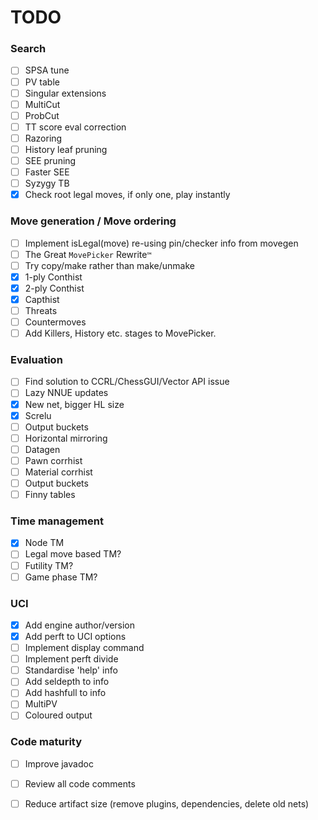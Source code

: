 # TODO

### Search

- [ ] SPSA tune
- [ ] PV table
- [ ] Singular extensions
- [ ] MultiCut
- [ ] ProbCut
- [ ] TT score eval correction
- [ ] Razoring
- [ ] History leaf pruning
- [ ] SEE pruning
- [ ] Faster SEE
- [ ] Syzygy TB
- [x] Check root legal moves, if only one, play instantly

### Move generation / Move ordering

- [ ] Implement isLegal(move) re-using pin/checker info from movegen
- [ ] The Great `MovePicker` Rewrite`™`
- [ ] Try copy/make rather than make/unmake
- [x] 1-ply Conthist
- [x] 2-ply Conthist
- [x] Capthist
- [ ] Threats
- [ ] Countermoves
- [ ] Add Killers, History etc. stages to MovePicker.

### Evaluation

- [ ] Find solution to CCRL/ChessGUI/Vector API issue
- [ ] Lazy NNUE updates
- [x] New net, bigger HL size
- [x] Screlu
- [ ] Output buckets
- [ ] Horizontal mirroring
- [ ] Datagen
- [ ] Pawn corrhist
- [ ] Material corrhist
- [ ] Output buckets
- [ ] Finny tables

### Time management

- [x] Node TM
- [ ] Legal move based TM?
- [ ] Futility TM?
- [ ] Game phase TM?

### UCI

- [x] Add engine author/version
- [x] Add perft to UCI options
- [ ] Implement display command
- [ ] Implement perft divide
- [ ] Standardise 'help' info
- [ ] Add seldepth to info
- [ ] Add hashfull to info
- [ ] MultiPV
- [ ] Coloured output

### Code maturity

- [ ] Improve javadoc
- [ ] Review all code comments
- [ ] Reduce artifact size (remove plugins, dependencies, delete old nets)

